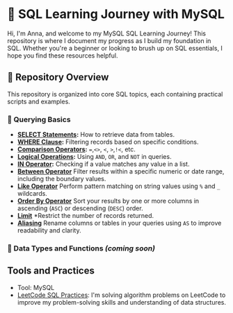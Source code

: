 # 🌱 SQL Learning Journey with MySQL

Hi, I'm Anna, and welcome to my MySQL SQL Learning Journey! This repository is where I document my progress as I build my foundation in SQL. Whether you're a beginner or looking to brush up on SQL essentials, I hope you find these resources helpful.


## 🧾 Repository Overview

This repository is organized into core SQL topics, each containing practical scripts and examples.

### 📌 Querying Basics

- **[SELECT Statements](https://github.com/sxnbx/SQL-Learning-Journey/blob/74ab83776999e9f01390121d1f3e3524c5e51c04/sql_learning/Querying%20Basics/select_statements.md):** How to retrieve data from tables.
- **[WHERE Clause]([sql_learning/WHERE_clause](https://github.com/sxnbx/SQL-Learning-Journey/blob/d1dcc25b2422d8b88548f4609a7bda4e6bc381b4/sql_learning/Querying%20Basics/WHERE_clause.md)):** Filtering records based on specific conditions.
- **[Comparison Operators]([sql_learning/comparison_operators](https://github.com/sxnbx/SQL-Learning-Journey/blob/d1dcc25b2422d8b88548f4609a7bda4e6bc381b4/sql_learning/Querying%20Basics/comparison_operators.md)):** `=`,`<>`, `<`, `>`,`!<`, etc.
- **[Logical Operations](https://github.com/sxnbx/SQL-Learning-Journey/blob/d1dcc25b2422d8b88548f4609a7bda4e6bc381b4/sql_learning/Querying%20Basics/logical_operators.md):** Using `AND`, `OR`, and `NOT` in queries.
- **[IN Operator]([sql_learning/in_operator](https://github.com/sxnbx/SQL-Learning-Journey/blob/d1dcc25b2422d8b88548f4609a7bda4e6bc381b4/sql_learning/Querying%20Basics/IN_operator.md)):** Checking if a value matches any value in a list.
- **[Between Operator](https://github.com/sxnbx/SQL-Learning-Journey/blob/d1dcc25b2422d8b88548f4609a7bda4e6bc381b4/sql_learning/Querying%20Basics/Between_Operator.md)** Filter results within a specific numeric or date range, including the boundary values.
- **[Like Operator](https://github.com/sxnbx/SQL-Learning-Journey/blob/d1dcc25b2422d8b88548f4609a7bda4e6bc381b4/sql_learning/Querying%20Basics/LIKE_Operator.md)** Perform pattern matching on string values using `%` and `_` wildcards.
- **[Order By Operator](https://github.com/sxnbx/SQL-Learning-Journey/blob/d1dcc25b2422d8b88548f4609a7bda4e6bc381b4/sql_learning/Querying%20Basics/Order_By_Operator.md)** Sort your results by one or more columns in ascending (`ASC`) or descending (`DESC`) order.
- **[Limit](https://github.com/sxnbx/SQL-Learning-Journey/blob/d1dcc25b2422d8b88548f4609a7bda4e6bc381b4/sql_learning/Querying%20Basics/LIMIT_Clause.md)** *Restrict the number of records returned.
- **[Aliasing](https://github.com/sxnbx/SQL-Learning-Journey/blob/d1dcc25b2422d8b88548f4609a7bda4e6bc381b4/sql_learning/Querying%20Basics/Aliasing.md)** Rename columns or tables in your queries using `AS` to improve readability and clarity.

### 📌 Data Types and Functions *(coming soon)*


## Tools and Practices
-  Tool: MySQL  
- [LeetCode SQL Practices](./SQL%20LeetCode%20Challenges/): I'm solving algorithm problems on LeetCode to improve my problem-solving skills and understanding of data structures.
